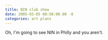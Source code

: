 ```yaml
---
title: NIN club show
date: 2005-03-05 08:58:00.00 -8
categories: art plans
---
```

Oh, I'm going to see NIN in Philly and you aren't.
